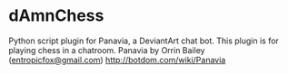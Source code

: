 # dAmnChess
Python script plugin for Panavia, a DeviantArt chat bot. This plugin is for playing chess in a chatroom.
Panavia by Orrin Bailey (entropicfox@gmail.com)
http://botdom.com/wiki/Panavia

